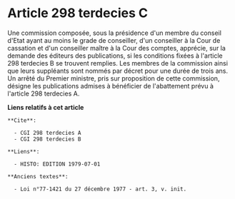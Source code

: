 # Article 298 terdecies C

Une commission composée, sous la présidence d'un membre du conseil d'Etat ayant au moins le grade de conseiller, d'un
conseiller à la Cour de cassation et d'un conseiller maître à la Cour des comptes, apprécie, sur la demande des éditeurs des
publications, si les conditions fixées à l'article 298 terdecies B se trouvent remplies. Les membres de la commission ainsi
que leurs suppléants sont nommés par décret pour une durée de trois ans. Un arrêté du Premier ministre, pris sur proposition
de cette commission, désigne les publications admises à bénéficier de l'abattement prévu à l'article 298 terdecies A.

**Liens relatifs à cet article**

	**Cite**:

	  - CGI 298 terdecies A
	  - CGI 298 terdecies B

	**Liens**:

	  - HISTO: EDITION 1979-07-01

	**Anciens textes**:

	  - Loi n°77-1421 du 27 décembre 1977 - art. 3, v. init.
